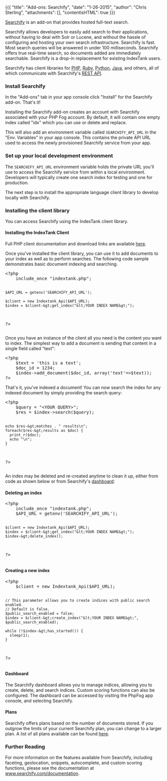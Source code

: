 {{{
  "title": "Add-ons: Searchify",
  "date": "1-26-2015",
  "author": "Chris Sterling",
  "attachments": [],
  "contentIsHTML": true
}}}

<p><a href="http://www.searchify.com" target="_blank">Searchify</a> is an add-on that provides hosted full-text search.</p>
<p>Searchify allows developers to easily add search to their applications, without having to deal with Solr or Lucene, and without the hassle of configuring and hosting your own search infrastructure. Searchify is fast. Most search queries will be answered in under 100 milliseconds. Searchify offers true real-time search, so documents added are immediately searchable. Searchify is a drop-in replacement for existing IndexTank users.</p>
<p>Searchify has client libraries for <a href="http://www.searchify.com/documentation/php-client" target="_blank">PHP</a>, <a href="http://www.searchify.com/documentation/ruby-client" target="_blank">Ruby</a>, <a href="http://www.searchify.com/documentation/python-client" target="_blank">Python</a>, <a href="http://www.searchify.com/documentation/java-client" target="_blank">Java</a>, and others, all of which communicate with Searchify's <a href="http://www.searchify.com/documentation/api" target="_blank">REST API</a>.</p>
<h3>Install Searchify</h3>
<p>In the "Add-ons" tab in your app console click "Install" for the Searchify add-on. That's it!</p>
<p>Installing the Searchify add-on creates an account with Searchify associated with your PHP Fog account. By default, it will contain one empty index called "idx" which you can use or delete and replace.</p>
<p>This will also add an environment variable called <code>SEARCHIFY_API_URL</code> in the "Env. Variables" in your app console. This contains the private API URL used to access the newly provisioned Searchify service from your app.</p>
<h3>Set up your local development environment</h3>
<p>The <code>SEARCHIFY_API_URL</code> environment variable holds the private URL you'll use to access the Searchify service from within a local environment. Developers will typically create one search index for testing and one for production.</p>
<p>The next step is to install the appropriate language client library to develop locally with Searchify.</p>
<h3>Installing the client library</h3>
<p>You can access Searchify using the IndexTank client library.</p>
<h4>Installing the IndexTank Client</h4>
<p>Full PHP client documentation and download links are available <a href="http://www.searchify.com/documentation/php-client" target="_blank">here</a>.</p>
<p>Once you've installed the client library, you can use it to add documents to your index as well as to perform searches. The following code sample demonstrates basic document indexing and searching.</p>
<pre>&lt;?php
    include_once "indextank.php";

    $API_URL = getenv('SEARCHIFY_API_URL');

    $client = new Indextank_Api($API_URL);
    $index = $client-&gt;get_index("&lt;YOUR INDEX NAME&gt;");
?&gt;
</pre>
<p>Once you have an instance of the client all you need is the content you want to index. The simplest way to add a document is sending that content in a single field called "text":</p>
<pre>&lt;?php
    $text = 'this is a text';
    $doc_id = 1234;
    $index-&gt;add_document($doc_id, array('text'=&gt;$text));
?&gt;
</pre>
<p>That's it, you've indexed a document! You can now search the index for any indexed document by simply providing the search query:</p>
<pre>&lt;?php
    $query = "&lt;YOUR QUERY&gt;";
    $res = $index-&gt;search($query);

    echo $res-&gt;matches . " results\n";
    foreach($res-&gt;results as $doc) {
      print_r($doc);
      echo "\n";
    }
?&gt;
</pre>
<p>An index may be deleted and re-created anytime to clean it up, either from code as shown below or from Searchify's <a href="http://www.searchify.com/dashboard" target="_blank">dashboard</a>:</p>
<h4>Deleting an index</h4>
<pre>&lt;?php
    include_once "indextank.php";
    $API_URL = getenv('SEARCHIFY_API_URL');

    $client = new Indextank_Api($API_URL);
    $index = $client-&gt;get_index("&lt;YOUR INDEX NAME&gt;");
    $index-&gt;delete_index();
?&gt;
</pre>
<h4>Creating a new index</h4>
<pre>&lt;?php
    $client = new Indextank_Api($API_URL);

    // This parameter allows you to create indices with public search enabled.
    // Default is false.
    $public_search_enabled = false;
    $index = $client-&gt;create_index("&lt;YOUR INDEX NAME&gt;", $public_search_enabled);

    while (!$index-&gt;has_started()) {
      sleep(1);
    }
?&gt;
</pre>
<h4>Dashboard</h4>
<p>The Searchify dashboard allows you to manage indices, allowing you to create, delete, and search indices. Custom scoring functions can also be configured. The dashboard can be accessed by visiting the PhpFog app console, and selecting Searchify.</p>
<h4>Plans</h4>
<p>Searchify offers plans based on the number of documents stored. If you outgrow the limits of your current Searchify plan, you can change to a larger plan. A list of all plans available can be found <a href="http://www.searchify.com/plans" target="_blank">here</a>.</p>
<h3>Further Reading</h3>
<p>For more information on the features available from Searchify, including faceting, geolocation, snippets, autocomplete, and custom scoring functions, please see the documentation at <a href="http://www.searchify.com/documentation" target="_blank">www.searchify.com/documentation</a>.</p>
